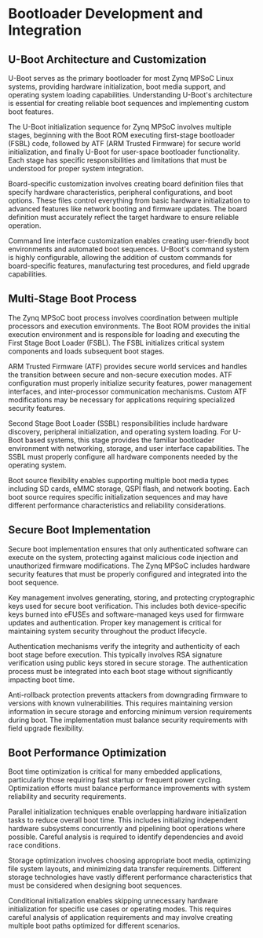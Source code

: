 # Bootloader Development and Integration

## U-Boot Architecture and Customization

U-Boot serves as the primary bootloader for most Zynq MPSoC Linux systems, providing hardware initialization, boot media support, and operating system loading capabilities. Understanding U-Boot's architecture is essential for creating reliable boot sequences and implementing custom boot features.

The U-Boot initialization sequence for Zynq MPSoC involves multiple stages, beginning with the Boot ROM executing first-stage bootloader (FSBL) code, followed by ATF (ARM Trusted Firmware) for secure world initialization, and finally U-Boot for user-space bootloader functionality. Each stage has specific responsibilities and limitations that must be understood for proper system integration.

Board-specific customization involves creating board definition files that specify hardware characteristics, peripheral configurations, and boot options. These files control everything from basic hardware initialization to advanced features like network booting and firmware updates. The board definition must accurately reflect the target hardware to ensure reliable operation.

Command line interface customization enables creating user-friendly boot environments and automated boot sequences. U-Boot's command system is highly configurable, allowing the addition of custom commands for board-specific features, manufacturing test procedures, and field upgrade capabilities.

## Multi-Stage Boot Process

The Zynq MPSoC boot process involves coordination between multiple processors and execution environments. The Boot ROM provides the initial execution environment and is responsible for loading and executing the First Stage Boot Loader (FSBL). The FSBL initializes critical system components and loads subsequent boot stages.

ARM Trusted Firmware (ATF) provides secure world services and handles the transition between secure and non-secure execution modes. ATF configuration must properly initialize security features, power management interfaces, and inter-processor communication mechanisms. Custom ATF modifications may be necessary for applications requiring specialized security features.

Second Stage Boot Loader (SSBL) responsibilities include hardware discovery, peripheral initialization, and operating system loading. For U-Boot based systems, this stage provides the familiar bootloader environment with networking, storage, and user interface capabilities. The SSBL must properly configure all hardware components needed by the operating system.

Boot source flexibility enables supporting multiple boot media types including SD cards, eMMC storage, QSPI flash, and network booting. Each boot source requires specific initialization sequences and may have different performance characteristics and reliability considerations.

## Secure Boot Implementation

Secure boot implementation ensures that only authenticated software can execute on the system, protecting against malicious code injection and unauthorized firmware modifications. The Zynq MPSoC includes hardware security features that must be properly configured and integrated into the boot sequence.

Key management involves generating, storing, and protecting cryptographic keys used for secure boot verification. This includes both device-specific keys burned into eFUSEs and software-managed keys used for firmware updates and authentication. Proper key management is critical for maintaining system security throughout the product lifecycle.

Authentication mechanisms verify the integrity and authenticity of each boot stage before execution. This typically involves RSA signature verification using public keys stored in secure storage. The authentication process must be integrated into each boot stage without significantly impacting boot time.

Anti-rollback protection prevents attackers from downgrading firmware to versions with known vulnerabilities. This requires maintaining version information in secure storage and enforcing minimum version requirements during boot. The implementation must balance security requirements with field upgrade flexibility.

## Boot Performance Optimization

Boot time optimization is critical for many embedded applications, particularly those requiring fast startup or frequent power cycling. Optimization efforts must balance performance improvements with system reliability and security requirements.

Parallel initialization techniques enable overlapping hardware initialization tasks to reduce overall boot time. This includes initializing independent hardware subsystems concurrently and pipelining boot operations where possible. Careful analysis is required to identify dependencies and avoid race conditions.

Storage optimization involves choosing appropriate boot media, optimizing file system layouts, and minimizing data transfer requirements. Different storage technologies have vastly different performance characteristics that must be considered when designing boot sequences.

Conditional initialization enables skipping unnecessary hardware initialization for specific use cases or operating modes. This requires careful analysis of application requirements and may involve creating multiple boot paths optimized for different scenarios.
